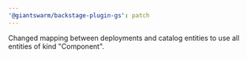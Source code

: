 ```yaml
---
'@giantswarm/backstage-plugin-gs': patch
---
```


Changed mapping between deployments and catalog entities to use all entities of kind "Component".
